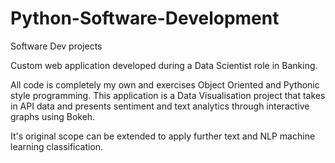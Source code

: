 # Python-Software-Development
Software Dev projects

Custom web application developed during a Data Scientist role in Banking.

All code is completely my own and exercises Object Oriented and Pythonic style programming. This application is a Data Visualisation project
that takes in API data and presents sentiment and text analytics through interactive graphs using Bokeh. 

It's original scope can be extended to apply further text and NLP machine learning classification.
